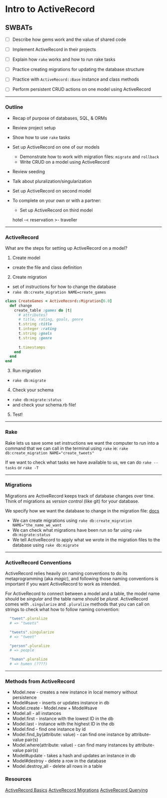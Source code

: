 Intro to ActiveRecord
===

## SWBATs
- [ ] Describe how gems work and the value of shared code
- [ ] Implement ActiveRecord in their projects
- [ ] Explain how `rake` works and how to run rake tasks
- [ ] Practice creating migrations for updating the database structure
- [ ] Practice with `ActiveRecord::Base` instance and class methods
- [ ] Perform persistent CRUD actions on one model using ActiveRecord


____

### Outline
* Recap of purpose of databases, SQL, & ORMs
* Review project setup
* Show how to use `rake` tasks
* Set up ActiveRecord on one of our models
  * Demonstrate how to work with migration files: `migrate` and `rollback`
  * Write CRUD on a model using ActiveRecord
* Review seeding
* Talk about pluralization/singularization
* Set up ActiveRecord on second model

* To complete on your own or with a partner:
  - Set up ActiveRecord on third model



  hotel -< reservation >- traveller

____

### ActiveRecord

What are the steps for setting up ActiveRecord on a model?

1. Create model
  - create the file and class definition
2. Create migration
  - set of instructions for how to change the database
  - `rake db:create_migration NAME=create_games`
```rb
class CreateGames < ActiveRecord::Migration[6.0]
  def change
    create_table :games do |t|
      # attributes?
      # title, rating, goals, genre
      t.string :title
      t.integer :rating
      t.string :goals
      t.string :genre
 
      t.timestamps
    end
  end
end
```
3. Run migration
 - `rake db:migrate`

4. Check your schema
  - `rake db:migrate:status`
  - and check your schema.rb file!

5. Test!

____

### Rake

Rake lets us save some set instructions we want the computer to run into a command that we can call in the terminal using `rake` ie: `rake db:create_migration NAME="create_tweets"`

If we want to check what tasks we have available to us, we can do `rake --tasks` or `rake -T`

____

### Migrations
Migrations are ActiveRecord keeps track of database changes over time. Think of migrations as *version control* (like git) for your database.

We specify how we want the database to change in the migration file: [docs](https://guides.rubyonrails.org/active_record_migrations.html)

* We can create migrations using `rake db:create_migration NAME="the_name_we_want`
* We can check what migrations have been run so far using `rake db:migrate:status`
* We tell ActiveRecord to apply what we wrote in the migration files to the database using `rake db:migrate`


____


### ActiveRecord Conventions
ActiveRecord relies heavily on naming conventions to do its metaprogramming (aka *magic*), and following those naming conventions is important if you want ActiveRecord to work as intended.

For ActiveRecord to connect between a model and a table, the model name should be *singular* and the table name should be *plural*. ActiveRecord comes with `.singularize` and `.pluralize` methods that you can call on strings to check what how to follow naming convention:

```rb
  "tweet".pluralize
  # => "tweets"

  "tweets".singularize
  # => "tweet"

  "person".pluralize
  # => people

  "human".pluralize
  # => humen (????)
```

____


### Methods from ActiveRecord

* Model.new - creates a new instance in local memory without persistence
* Model#save - inserts or updates instance in db
* Model.create - Model.new + Model#save
* Model.all - all instances
* Model.first - instance with the lowest ID in the db
* Model.last - instance with the highest ID in the db
* Model.find - find one instance by id
* Model.find_by(attribute: value) - can find one instance by attribute-value pair(s)
* Model.where(attribute: value) - can find many instances by attribute-value pair(s)
* Model#update - takes a hash and updates an instance in db
* Model#destroy - delete a row in the database
* Model.destroy_all - delete all rows in a table

### Resources
[ActiveRecord Basics](https://guides.rubyonrails.org/active_record_basics.html)
[ActiveRecord Migrations](https://guides.rubyonrails.org/active_record_migrations.html)
[ActiveRecord Querying](https://guides.rubyonrails.org/active_record_querying.html)
